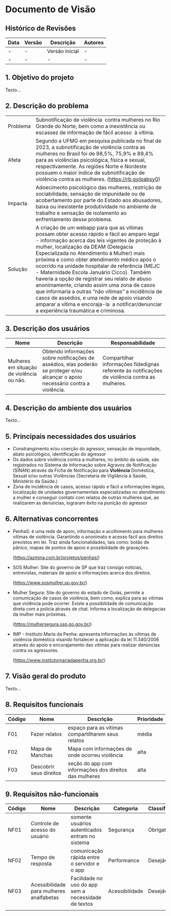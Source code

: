 # Documento de Visão

## Histórico de Revisões

| Data | Versão | Descrição | Autores |
| --- | --- | --- | --- |
| - | - | Versão inicial | - |
| - | - | - | - |

## 1. Objetivo do projeto

Texto...

## 2. Descrição do problema

|  |  |
| --- | --- |
| Problema | Subnotificação de violência  contra mulheres no Rio Grande do Norte, bem como a inexistência ou escassez de informação de fácil acesso  à vítima. |
| Afeta | Segundo a UFMG em pesquisa publicada no final de 2023, a subnotificação de violência contra as mulheres no Brasil foi de 98,5%, 75,9% e 89,4% para as violências psicológica, física e sexual, respectivamente. As regiões Norte e Nordeste possuem o maior índice de subnotificação de violência contra as mulheres. (https://rb.gy/pabsy0) |
| Impacta | Adoecimento psicológico das mulheres, restrição de sociabilidade, sensação de impunidade ou de acobertamento por parte do Estado aos abusadores, baixa ou inexistente produtividade no ambiente de trabalho e sensação de isolamento ao enfrentamento desse problema. |
| Solução | A criação de um webapp para que as vítimas possam obter acesso rápido e fácil ao amparo legal - informação acerca das leis vigentes de proteção à mulher, localização da DEAM (Delegacia Especializada no Atendimento à Mulher) mais próxima e como obter atendimento médico após o ocorrido na unidade hospitalar de referência (MEJC - Maternidade Escola Januário Cicco). Também haveria a opção de registrar seu relato de abuso anonimamente, criando assim uma zona de casos que informaria a outras “não vítimas” a incidência de casos de assédios, e uma rede de apoio visando amparar a vítima e encoraja-la  a notificar/denunciar a experiência traumática e criminosa. |

## 3. Descrição dos usuários

| Nome | Descrição | Responsabilidade |
| --- | --- | --- |
| Mulheres em situação de violência ou não. | Obtendo informações sobre notificações de assédios, elas poderão se proteger e/ou alcançar o apoio necessário contra a violência. | Compartilhar informações fidedignas referente às notificações de violência contra as mulheres. |

## 4. Descrição do ambiente dos usuários

Texto...

## 5. Principais necessidades dos usuários

- Constrangimento e/ou coerção do agressor, sensação de impunidade, abalo psicológico, identificação do agressor
- Os dados sobre violência contra a mulheres, no âmbito da saúde, são registrados no Sistema de Informação sobre Agravos de Notificação (SINAN) através da Ficha de Notificação para **Violência** Doméstica, Sexual e/ou outras Violências (Secretaria de Vigilância à Saúde, Ministério da Saúde.)
- Zona de incidência de casos, acesso rápido e fácil a informações legais, localização de unidades governamentais especializadas no atendimento a mulher e conseguir contato com relatos de outras mulheres que, ao realizarem as denúncias, lograram êxito na punição do agressor

## 6. Alternativas concorrentes

- PenhaS: é uma rede de apoio, informação e acolhimento para mulheres vítimas de violência. Garantindo o anonimato e acesso fácil aos direitos previstos em lei. Traz ainda funcionalidades, tais como: botão de pânico, mapas de pontos de apoio e possibilidade de gravações.
    
    (https://azmina.com.br/projetos/penhas/)
    
- SOS Mulher: Site do governo de SP que traz consigo notícias, entrevistas, materiais de apoio e informações acerca dos direitos.
    
    (https://www.sosmulher.sp.gov.br/)
    
- Mulher Segura: Site do governo do estado de Goiás, permite a comunicação de casos de violência, bem como, explica para as vítimas que violência pode ocorrer. Existe a possibilidade de comunicação direta com a polícia através de chat. Informa a localização de delegacias da mulher mais próximas.
    
    (https://mulhersegura.ssp.go.gov.br/)
    
- IMP - Instituto Maria da Penha: apresenta informações às vítimas de violência doméstica visando fortalecer a aplicação da lei 11.340/2006 através do apoio e encorajamento das vítimas para realizar denúncias contra os agressores.
    
    (https://www.institutomariadapenha.org.br/)
    

## 7. Visão geral do produto

Texto...

## 8. Requisitos funcionais

| Código | Nome | Descrição | Prioridade |
| --- | --- | --- | --- |
| F01 | Fazer relatos | espaço para as vítimas compartilharem seus relatos | média |
| F02 | Mapa de Manchas | Mapa com informações de onde ocorreu violência | alta |
| F03 | Descobrir seus direitos | seção do app com informações dos direitos das mulheres | alta |

## 9. Requisitos não-funcionais

| Código | Nome | Descrição | Categoria | Classificação |
| --- | --- | --- | --- | --- |
| NF01 | Controle de acesso do usuário | somente usuários autenticados entram no sistema | Segurança | Obrigatória |
| NF02 | Tempo de resposta | comunicação rápida entre o servidor e o app | Performance | Desejável |
| NF03 | Acessibilidade para mulheres analfabetas | Facilidade no uso do app sem a necessidade de textos | Acessibilidade | Desejável |
|  |  |  |  |  |